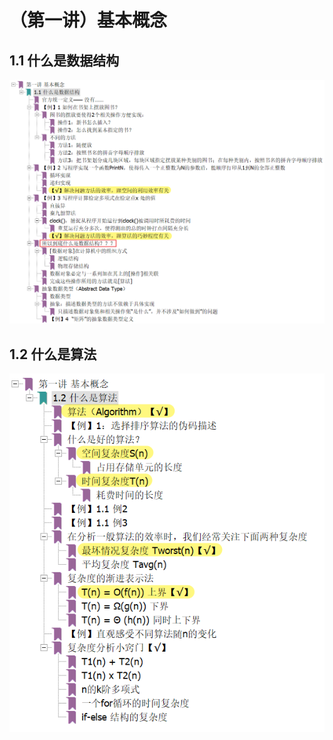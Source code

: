 # （第一讲）基本概念

## 1.1 什么是数据结构

![image-20200911205442403](https://raw.githubusercontent.com/bobo6668/markdown-pictures-bobo/master/img/pythonMOOC/20200911205450.png)

## 1.2 什么是算法

![image-20200911214004158](https://raw.githubusercontent.com/bobo6668/markdown-pictures-bobo/master/img/pythonMOOC/20200911214034.png)